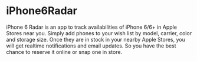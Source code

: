iPhone6Radar
============

iPhone 6 Radar is an app to track availabilities of iPhone 6/6+ in Apple Stores near you. Simply add phones to your wish list by model, carrier, color and storage size. Once they are in stock in your nearby Apple Stores, you will get realtime notifications and email updates. So you have the best chance to reserve it online or snap one in store. 
